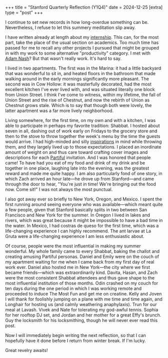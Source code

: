 +++
title = "Stanford Quarterly Reflection (Y1Q4)"
date = 2024-12-25
[extra]
type = "post"
+++

I continue to set new records in how long-overdue something can be.
Nevertheless, I refuse to let this summery meditation slip away.

<!-- more -->

I have written already at length about my [internship]. This can, for
the most part, take the place of the usual section on academics. Too
much time has passed for me to recall any other projects I pursued that
might be grouped in with my work to some alternative "productivity"
category. I met with [Adam Nash]? But that wasn't really work. It's hard
to say.

I lived in two apartments. The first was in the Marina: it had a little
backyard that was wonderful to sit in, and heated floors in the bathroom
that made walking around in the early mornings significantly more
pleasant. The second was in Cow Hollow: it was masterfully decorated,
had the most excellent kitchen I've ever lived with, and was situated
literally one block from Union Street. I think I've come to witness,
within my lifetime, the fall of Union Street and the rise of Chestnut,
and now the rebirth of Union as Chestnut grows stale. Which is to say
that though both were lovely, the latter apartment was a far more lively
neighborhood.

Living somewhere, for the first time, on my own and with a kitchen, I
was able to participate in perhaps my favorite tradition: Shabbat. I
hosted about seven in all, dashing out of work early on Fridays to the
grocery store and then to the stove to throw together the week's menu by
the time the guests would arrive. I had high-minded and silly
[inspirations] in mind while throwing them, and they largely lived up to
those expectations. I placed an inordinate amount of weight on and thus
care toward crafting cover images and descriptions for each [Partiful]
invitation. And I was honored that people came! To have had you eat of
my food and drink of my drink and be together in one place, laughing
late into the evening, was the greatest reward and made me quite happy.
I am also particularly fond of one story, in which Zach arrived an hour
late—he drove up from Stanford—and came through the door to hear,
"You're just in time! We're bringing out the food now. Come sit!" I was
not always the most punctual.

I also got away ever so briefly to New York, Oregon, and Mexico. I spent
the first running around seeing everyone who was available—which meant
quite a few people, given that Stanford basically splits in two between
San Francisco and New York for the summer. In Oregon I lived in lakes
and rivers, which was great because it might be impossible to have a bad
time in the water. In Mexico, I had costras de queso for the first time,
which was a life-changing experience I can highly recommend. The ant
larvae at La Gruta were a life-changing experience I am less
enthusiastic about.

Of course, people were the most influential in making my summer
wonderful. My whole family came to every Shabbat, baking the challot and
creating amusing Partiful personas. Daniel and Emily were on the couch
of my apartment waiting for me when I came back from my first day of
real work ever. Daniel also hosted me in New York—the city where we
first became friends—which was extraordinarily kind. Davita, Hasan, and
Zach were the most consistent Shabbat attendees and thus gave shape to
the most influential institution of those months. Odin crashed on my
couch for ten days during the one period in which I was working remote
and proceeded to induce The Most Fun and get me on creatine. Kelly and
Joven I will thank for foolishly jumping on a plane with me time and
time again, and Longhair for hosting us (and calmly weathering
anaphylaxis). Trun for our meal at Lavash. Vivek and Nate for tolerating
my god-awful tennis. Sophia for her rooftop DJ set, and Jordan and her
mother for a great Effy's brunch. Guy the locksmith for his
locksmithing, though he will never ever read this post.

Now I will immediately begin writing the next reflection, so that I can
hopefully have it done before I return from winter break. If I'm lucky.

Great revelry awaits!

[internship]: @/work/envelope/index.md
[Adam Nash]: https://en.wikipedia.org/wiki/Adam_Nash_(executive)
[inspirations]: @/reading/great-gatsby.md
[Partiful]: https://partiful.com
